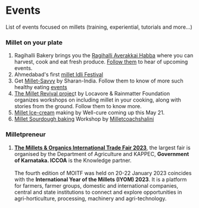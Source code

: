 # Events

List of events focused on millets (training, experiential, tutorials and more...)

### Millet on your plate

1. Ragihalli Bakery brings you the [Ragihalli Averakkai Habba](https://www.facebook.com/photo/?fbid=10221628663415788\&set=a.10203953958239205) where you can harvest, cook and eat fresh produce. [Follow them](https://www.facebook.com/Vasudhabakery) to hear of upcoming events.
2. Ahmedabad's first [millet Idli Festival](https://www.cityshor.com/ahmedabad/ahmedabads-first-ever-millet-idli-festival-only-for-today/)
3. Get [Millet-Savvy](https://insider.in/get-millet-savvy-feb27-2023/event) by Sharan-India. Follow them to know of more such healthy eating [events](https://sharan-india.org/events)
4. [The Millet Revival projec](https://thelocavore.in/2023/02/11/millet-revival-project-2023/)t by Locavore & Rainmatter Foundation organizes workshops on including millet in your cooking, along with stories from the ground. Follow them to know more. &#x20;
5. [Millet Ice-cream](https://www.instagram.com/p/CdxnDzisoU4/) making by Well-cure coming up this May 21.
6. [Millet Sourdough baking](https://www.instagram.com/p/Cr52BjQSrAv/) Workshop by [Milletcoachshalini](https://www.instagram.com/milletcoachshalini)

### Milletpreneur

1. [**The Millets & Organics International Trade Fair 2023**](https://www.iccoa.org/millets-and-organics-itf-2023/), the largest fair is organised by the Department of Agriculture and KAPPEC, **Government of Karnataka. ICCOA** is the Knowledge partner. \
   \
   The fourth edition of MOITF was held on 20-22 January 2023 coincides with the **International Year of the Millets (IYOM) 2023**. It is a platform for farmers, farmer groups, domestic and international companies, central and state institutions to connect and explore opportunities in agri-horticulture, processing, machinery and agri-technology.



